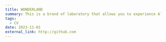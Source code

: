 ```yaml
---
title: WONDERLAND
summary: This is a brand of laboratory that allows you to experience Alice in Wonderland syndrome. The experience allows the user to empathise with the patient's perspective by experiencing visual effects. Patients can also consult and socialise online through the lab's app. It is also a way to educate the public about Alice in Wonderland, a disease that only a few people suffer from. This kind of patients can also live a very comfortable life, perhaps they see things more interesting or more imaginative.
tags:
  - CV
date: 2023-11-01
external_link: http://github.com
---
```

